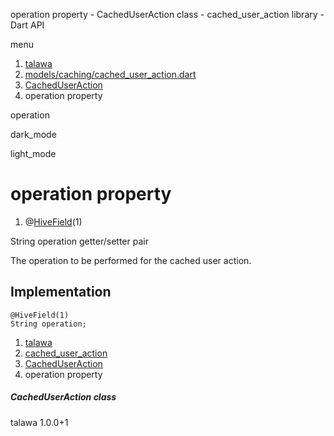 




operation property - CachedUserAction class - cached\_user\_action library - Dart API







menu

1. [talawa](../../index.html)
2. [models/caching/cached\_user\_action.dart](../../models_caching_cached_user_action/models_caching_cached_user_action-library.html)
3. [CachedUserAction](../../models_caching_cached_user_action/CachedUserAction-class.html)
4. operation property

operation


dark\_mode

light\_mode




# operation property


1. @[HiveField](https://pub.dev/documentation/hive/2.2.3/hive/HiveField-class.html)(1)

String
operation
getter/setter pair

The operation to be performed for the cached user action.


## Implementation

```
@HiveField(1)
String operation;
```

 


1. [talawa](../../index.html)
2. [cached\_user\_action](../../models_caching_cached_user_action/models_caching_cached_user_action-library.html)
3. [CachedUserAction](../../models_caching_cached_user_action/CachedUserAction-class.html)
4. operation property

##### CachedUserAction class





talawa
1.0.0+1






